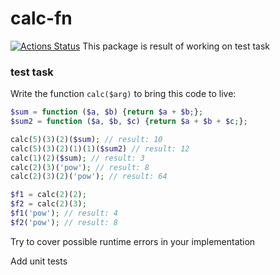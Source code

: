 # calc-fn
[![Actions Status](https://github.com/john-ask-later/calc-fn/workflows/Build/badge.svg)](https://github.com/john-ask-later/calc-fn/actions)
This package is result of working on test task

### test task
Write the function `calc($arg)` to bring this code to live:

~~~php
$sum = function ($a, $b) {return $a + $b;};
$sum2 = function ($a, $b, $c) {return $a + $b + $c;};

calc(5)(3)(2)($sum); // result: 10
calc(5)(3)(2)(1)(1)($sum2) // result: 12
calc(1)(2)($sum); // result: 3
calc(2)(3)('pow'); // result: 8
calc(2)(3)(2)('pow'); // result: 64

$f1 = calc(2)(2);
$f2 = calc(2)(3);
$f1('pow'); // result: 4
$f2('pow'); // result: 8
~~~

Try to cover possible runtime errors in your implementation

Add unit tests
